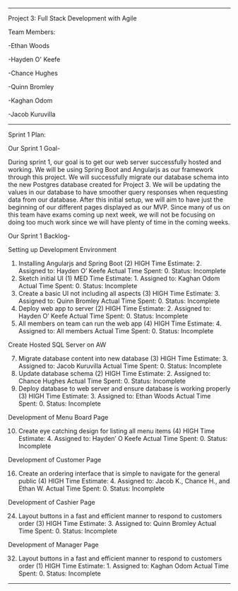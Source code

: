 ---------------------------------------------------------------------------
Project 3: Full Stack Development with Agile


Team Members:

-Ethan Woods

-Hayden O' Keefe

-Chance Hughes

-Quinn Bromley

-Kaghan Odom

-Jacob Kuruvilla

----------------------------------------------------------------------------
Sprint 1 Plan:

Our Sprint 1 Goal-

During sprint 1, our goal is to get our web server successfully hosted and working. We will be using Spring Boot and Angularjs
as our framework through this project. We will successfully migrate our database schema into the new Postgres database created for
Project 3. We will be updating the values in our database to have smoother query responses when requesting data from our database.
After this initial setup, we will aim to have just the beginning of our different pages displayed as our MVP. Since many of us on this team
have exams coming up next week, we will not be focusing on doing too much work since we will have plenty of time in the coming weeks.

Our Sprint 1 Backlog-

Setting up Development Environment
1. Installing Angularjs and Spring Boot (2) HIGH
Time Estimate: 2. Assigned to: Hayden O’ Keefe
Actual Time Spent: 0. Status: Incomplete
2. Sketch initial UI (1) MED
Time Estimate: 1. Assigned to: Kaghan Odom
Actual Time Spent: 0. Status: Incomplete
3. Create a basic UI not including all aspects (3) HIGH
Time Estimate: 3. Assigned to: Quinn Bromley
Actual Time Spent: 0. Status: Incomplete
5. Deploy web app to server (2) HIGH
Time Estimate: 2. Assigned to: Hayden O’ Keefe
Actual Time Spent: 0. Status: Incomplete
6. All members on team can run the web app (4) HIGH
Time Estimate: 4. Assigned to: All members
Actual Time Spent: 0. Status: Incomplete

Create Hosted SQL Server on AW

7. Migrate database content into new database (3) HIGH
Time Estimate: 3. Assigned to: Jacob Kuruvilla
Actual Time Spent: 0. Status: Incomplete
8. Update database schema (2)  HIGH 
Time Estimate: 2. Assigned to: Chance Hughes
Actual Time Spent: 0. Status: Incomplete
9. Deploy database to web server and ensure database is working properly (3) HIGH
Time Estimate: 3. Assigned to: Ethan Woods
Actual Time Spent: 0. Status: Incomplete

Development of Menu Board Page

10. Create eye catching design for listing all menu items (4) HIGH
Time Estimate: 4. Assigned to: Hayden’ O Keefe 
Actual Time Spent: 0. Status: Incomplete

Development of Customer Page

16. Create an ordering interface that is simple to navigate for the general public (4) HIGH
Time Estimate: 4. Assigned to: Jacob K., Chance H., and Ethan W.
Actual Time Spent: 0. Status: Incomplete

Development of Cashier Page

24. Layout buttons in a fast and efficient manner to respond to customers order (3) HIGH
Time Estimate: 3. Assigned to: Quinn Bromley
Actual Time Spent: 0. Status: Incomplete

Development of Manager Page

32. Layout buttons in a fast and efficient manner to respond to customers order (1) HIGH
Time Estimate: 1. Assigned to: Kaghan Odom
Actual Time Spent: 0. Status: Incomplete

---------------------------------------------------------------------------------------------------
